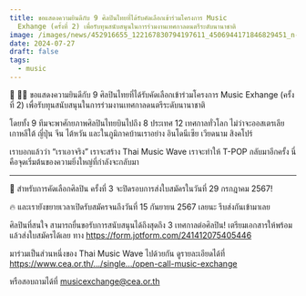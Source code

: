 ```yaml
---
title: ขอแสดงความยินดีกับ 9 ศิลปินไทยที่ได้รับคัดเลือกเข้าร่วมโครงการ Music
  Exhange (ครั้งที่ 2) เพื่อรับทุนสนับสนุนในการร่วมงานเทศกาลดนตรีระดับนานาชาติ
image: /images/news/452916655_122167830794197611_4506944171846829451_n-1-.jpg
date: 2024-07-27
draft: false
tags:
  - music
---
```

 🎉 👏🏻 ขอแสดงความยินดีกับ 9 ศิลปินไทยที่ได้รับคัดเลือกเข้าร่วมโครงการ Music Exhange (ครั้งที่ 2) เพื่อรับทุนสนับสนุนในการร่วมงานเทศกาลดนตรีระดับนานาชาติ

โดยทั้ง 9 ทีมจะพาศักยภาพศิลปินไทยบินไปถึง 8 ประเทศ 12 เทศกาลทั่วโลก ไม่ว่าจะออสเตรเลีย เกาหลีใต้ ญี่ปุ่น จีน ไต้หวัน และในภูมิภาคบ้านเราอย่าง อินโดนีเซีย เวียดนาม สิงคโปร์ 

เราบอกแล้วว่า “เราเอาจริง”
เราจะสร้าง Thai Music Wave เราจะทำให้ T-POP กลับมาอีกครั้ง 
นี่คือจุดเริ่มต้นของความยิ่งใหญ่ที่กำลังจะกลับมา
___________________________________________

📌 สำหรับการคัดเลือกศิลปิน ครั้งที่ 3 จะปิดรอบการส่งใบสมัครในวันที่ 29 กรกฎาคม 2567! 

🔥 และเรายังขยายเวลาเปิดรับสมัครจนถึงวันที่ 15 กันยายน 2567 เลยนะ รีบส่งกันเข้ามาเลย

ศิลปินที่สนใจ สามารถยื่นขอรับการสนับสนุนได้ถึงสุดถึง 3 เทศกาลต่อศิลปิน!
เตรียมเอกสารให้พร้อม แล้วส่งใบสมัครได้เลย
ทาง https://form.jotform.com/241412075405446

มาร่วมเป็นส่วนหนึ่งของ Thai Music Wave ไปด้วยกัน ดูรายละเอียดได้ที่
https://www.cea.or.th/.../single.../open-call-music-exchange

หรือสอบถามได้ที่
musicexchange@cea.or.th
